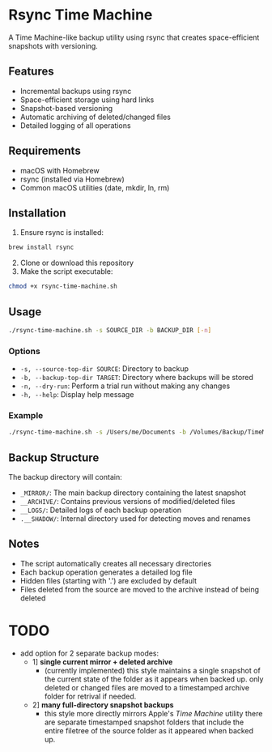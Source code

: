 # Rsync Time Machine
A Time Machine-like backup utility using rsync that creates space-efficient snapshots with versioning.

## Features
- Incremental backups using rsync
- Space-efficient storage using hard links
- Snapshot-based versioning
- Automatic archiving of deleted/changed files
- Detailed logging of all operations

## Requirements
- macOS with Homebrew
- rsync (installed via Homebrew)
- Common macOS utilities (date, mkdir, ln, rm)

## Installation
1. Ensure rsync is installed:
```bash
brew install rsync
```

2. Clone or download this repository
3. Make the script executable:
```bash
chmod +x rsync-time-machine.sh
```

## Usage
```bash
./rsync-time-machine.sh -s SOURCE_DIR -b BACKUP_DIR [-n]
```

### Options
- `-s, --source-top-dir SOURCE`: Directory to backup
- `-b, --backup-top-dir TARGET`: Directory where backups will be stored
- `-n, --dry-run`: Perform a trial run without making any changes
- `-h, --help`: Display help message

### Example
```bash
./rsync-time-machine.sh -s /Users/me/Documents -b /Volumes/Backup/TimeMachine
```

## Backup Structure
The backup directory will contain:
- `_MIRROR/`: The main backup directory containing the latest snapshot
- `__ARCHIVE/`: Contains previous versions of modified/deleted files
- `__LOGS/`: Detailed logs of each backup operation
- `.__SHADOW/`: Internal directory used for detecting moves and renames

## Notes
- The script automatically creates all necessary directories
- Each backup operation generates a detailed log file
- Hidden files (starting with '.') are excluded by default
- Files deleted from the source are moved to the archive instead of being deleted

# TODO
- add option for 2 separate backup modes: 
	- 1] **single current mirror + deleted archive**
		- (currently implemented) this style maintains a single snapshot of the current state of the folder as it appears when backed up. only deleted or changed files are moved to a timestamped archive folder for retrival if needed.
	- 2] **many full-directory snapshot backups**
		- this style more directly mirrors Apple's *Time Machine* utility there are separate timestamped snapshot folders that include the entire filetree of the source folder as it appeared when backed up.